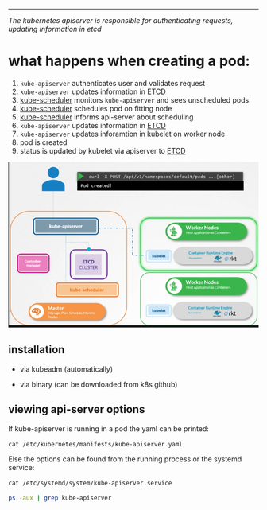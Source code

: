 ***

*The kubernetes apiserver is responsible for authenticating requests, updating information in etcd*

# what happens when creating a pod:

1. `kube-apiserver` authenticates user and validates request
2. `kube-apiserver` updates information in [ETCD](docs/CKA/etcd/ETCD.md)
3. [kube-scheduler](kube-scheduler.md) monitors `kube-apiserver` and sees unscheduled pods
4. [kube-scheduler](kube-scheduler.md) schedules pod on fitting node
5. [kube-scheduler](kube-scheduler.md) informs api-server about scheduling
6. `kube-apiserver` updates information in [ETCD](docs/CKA/etcd/ETCD.md)
7. `kube-apiserver` updates inforamtion in kubelet on worker node
8. pod is created
9. status is updated by kubelet via apiserver to [ETCD](docs/CKA/etcd/ETCD.md)

![](Pasted%20image%2020231127161554.png)

## installation

- via kubeadm (automatically)

- via binary (can be downloaded from k8s github)

## viewing api-server options

If kube-apiserver is running in a pod the yaml can be printed:

```
cat /etc/kubernetes/manifests/kube-apiserver.yaml
```

Else the options can be found from the running process or the systemd service:

```
cat /etc/systemd/system/kube-apiserver.service
```


```bash
ps -aux | grep kube-apiserver
```